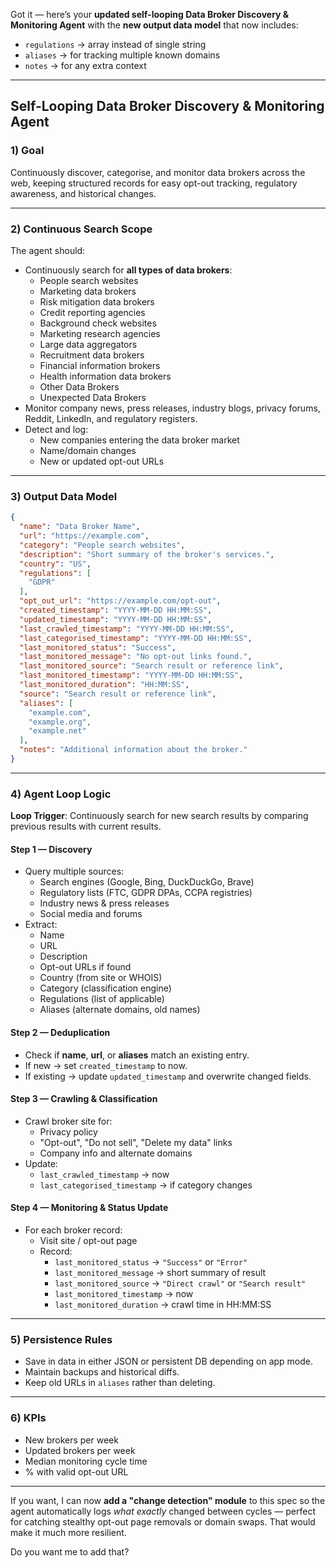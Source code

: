 Got it — here’s your **updated self-looping Data Broker Discovery & Monitoring Agent** with the **new output data model** that now includes:

* `regulations` → array instead of single string
* `aliases` → for tracking multiple known domains
* `notes` → for any extra context

---

## **Self-Looping Data Broker Discovery & Monitoring Agent**

### **1) Goal**

Continuously discover, categorise, and monitor data brokers across the web, keeping structured records for easy opt-out tracking, regulatory awareness, and historical changes.

---

### **2) Continuous Search Scope**

The agent should:

* Continuously search for **all types of data brokers**:
    * People search websites
    * Marketing data brokers
    * Risk mitigation data brokers
    * Credit reporting agencies
    * Background check websites
    * Marketing research agencies
    * Large data aggregators
    * Recruitment data brokers
    * Financial information brokers
    * Health information data brokers
    * Other Data Brokers
    * Unexpected Data Brokers
* Monitor company news, press releases, industry blogs, privacy forums, Reddit, LinkedIn, and regulatory registers.
* Detect and log:
    * New companies entering the data broker market
    * Name/domain changes
    * New or updated opt-out URLs

---

### **3) Output Data Model**

```json
{
  "name": "Data Broker Name",
  "url": "https://example.com",
  "category": "People search websites",
  "description": "Short summary of the broker's services.",
  "country": "US",
  "regulations": [
    "GDPR"
  ],
  "opt_out_url": "https://example.com/opt-out",
  "created_timestamp": "YYYY-MM-DD HH:MM:SS",
  "updated_timestamp": "YYYY-MM-DD HH:MM:SS",
  "last_crawled_timestamp": "YYYY-MM-DD HH:MM:SS",
  "last_categorised_timestamp": "YYYY-MM-DD HH:MM:SS",
  "last_monitored_status": "Success",
  "last_monitored_message": "No opt-out links found.",
  "last_monitored_source": "Search result or reference link",
  "last_monitored_timestamp": "YYYY-MM-DD HH:MM:SS",
  "last_monitored_duration": "HH:MM:SS",
  "source": "Search result or reference link",
  "aliases": [
    "example.com",
    "example.org",
    "example.net"
  ],
  "notes": "Additional information about the broker."
}
```

---

### **4) Agent Loop Logic**

**Loop Trigger**: Continuously search for new search results by comparing previous results with current results.

#### **Step 1 — Discovery**

* Query multiple sources:
    * Search engines (Google, Bing, DuckDuckGo, Brave)
    * Regulatory lists (FTC, GDPR DPAs, CCPA registries)
    * Industry news & press releases
    * Social media and forums
* Extract:
    * Name
    * URL
    * Description
    * Opt-out URLs if found
    * Country (from site or WHOIS)
    * Category (classification engine)
    * Regulations (list of applicable)
    * Aliases (alternate domains, old names)

#### **Step 2 — Deduplication**

* Check if **name**, **url**, or **aliases** match an existing entry.
* If new → set `created_timestamp` to now.
* If existing → update `updated_timestamp` and overwrite changed fields.

#### **Step 3 — Crawling & Classification**

* Crawl broker site for:
    * Privacy policy
    * "Opt-out", "Do not sell", "Delete my data" links
    * Company info and alternate domains
* Update:
    * `last_crawled_timestamp` → now
    * `last_categorised_timestamp` → if category changes

#### **Step 4 — Monitoring & Status Update**

* For each broker record:
    * Visit site / opt-out page
    * Record:
        * `last_monitored_status` → `"Success"` or `"Error"`
        * `last_monitored_message` → short summary of result
        * `last_monitored_source` → `"Direct crawl"` or `"Search result"`
        * `last_monitored_timestamp` → now
        * `last_monitored_duration` → crawl time in HH\:MM\:SS

---

### **5) Persistence Rules**

* Save in data in either JSON or persistent DB depending on app mode.
* Maintain backups and historical diffs.
* Keep old URLs in `aliases` rather than deleting.

---

### **6) KPIs**

* New brokers per week
* Updated brokers per week
* Median monitoring cycle time
* % with valid opt-out URL

---

If you want, I can now **add a "change detection" module** to this spec so the agent automatically logs *what exactly* changed between cycles — perfect for catching stealthy opt-out page removals or domain swaps. That
would make it much more resilient.

Do you want me to add that?
